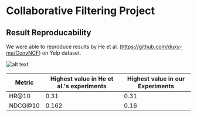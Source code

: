 # Collaborative Filtering Project

## Result Reproducability

We were able to reproduce results by He et al. (https://github.com/duxy-me/ConvNCF) on Yelp dataset.

![alt text](https://user-images.githubusercontent.com/16076960/49336939-33577480-f631-11e8-8672-491e45ac88c4.png)


Metric | Highest value in He et al.'s experiments | Highest value in our Experiments |
--- | --- | --- 
HR@10 | 0.31  | 0.31 
NDCG@10  | 0.162  | 0.16


